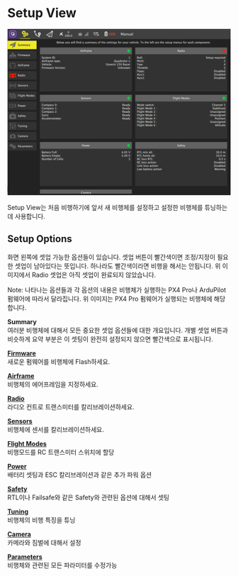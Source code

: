 # Setup View

![](../../assets/setup/SetupView.jpg)

Setup View는 처음 비행하기에 앞서 새 비행체를 설정하고 설정한 비행체를 튜닝하는데 사용합니다.

## Setup Options

화면 왼쪽에 셋업 가능한 옵션들이 있습니다. 셋업 버튼이 빨간색이면 조정/지정이 필요한 셋업이 남아있다는 뜻입니다. 하나라도 빨간색이라면 비행을 해서는 안됩니다. 위 이미지에서 Radio 셋업은 아직 셋업이 완료되지 않았습니다.

Note: 나타나는 옵션들과 각 옵션의 내용은 비행체가 실행하는 PX4 Pro나 ArduPilot 펌웨어에 따라서 달라집니다. 위 이미지는 PX4 Pro 펌웨어가 실행되는 비행체에 해당합니다.

**Summary**
<br>여러분 비행체에 대해서 모든 중요한 셋업 옵션들에 대한 개요입니다. 개별 셋업 버튼과 비슷하게 요약 부분은 이 셋팅이 완전히 설정되지 않으면 빨간색으로 표시됩니다.

**[Firmware](Firmware.md)**
<br>새로운 펌웨어를 비행체에 Flash하세요.

**[Airframe](Airframe.md)**
<br>비행체의 에어프레임을 지정하세요.

**[Radio](Radio.md)**
<br>라디오 컨트로 트랜스미터를 칼리브레이션하세요.

**[Sensors](Sensors.md)**
<br>비행체에 센서를 칼리브레이션하세요.

**[Flight Modes](FlightModes.md)**
<br>비행모드를 RC 트랜스미터 스위치에 할당

**[Power](Power.md)**
<br>배터리 셋팅과 ESC 칼리브레이션과 같은 추가 파워 옵션

**[Safety](Safety.md)**
<br>RTL이나 Failsafe와 같은 Safety와 관련된 옵션에 대해서 셋팅

**[Tuning](Tuning.md)**
<br>비행체의 비행 특징을 튜닝

**[Camera](Camera.md)**
<br>카메라와 짐벌에 대해서 설정

**[Parameters](Parameters.md)**
<br>비행체와 관련된 모든 파라미터를 수정가능
<br>
<br>
